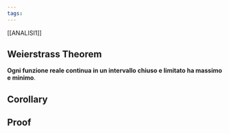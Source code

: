 ```yaml
---
tags:
---
```

[[ANALISI1]]
## Weierstrass Theorem  
**Ogni funzione reale continua in un intervallo chiuso e limitato ha massimo e minimo**.
## Corollary

## Proof
